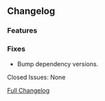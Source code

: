 ## Changelog

### Features

### Fixes

- Bump dependency versions.

Closed Issues: None

[Full Changelog](https://github.com/JamCoreModding/RightClickHarvestFabric/compare/2.0.6...2.0.7)
